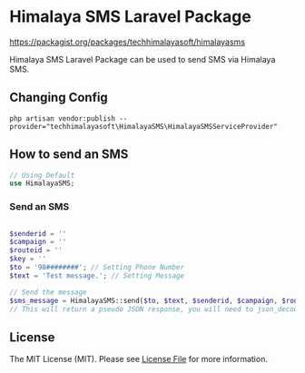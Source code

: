 Himalaya SMS Laravel Package
=============================
https://packagist.org/packages/techhimalayasoft/himalayasms

Himalaya SMS Laravel Package can be used to send SMS via Himalaya SMS.

## Changing Config

```
php artisan vendor:publish --provider="techhimalayasoft\HimalayaSMS\HimalayaSMSServiceProvider"
```

## How to send an SMS

```php
// Using Default 
use HimalayaSMS;
```

### Send an SMS
```php

$senderid = ''
$campaign = ''
$routeid = ''
$key = ''
$to = '98########'; // Setting Phone Number
$text = 'Test message.'; // Setting Message

// Send the message
$sms_message = HimalayaSMS::send($to, $text, $senderid, $campaign, $routeid, $key);
// This will return a pseudo JSON response, you will need to json_decode it.
```

## License

The MIT License (MIT). Please see [License File](LICENSE) for more information.
